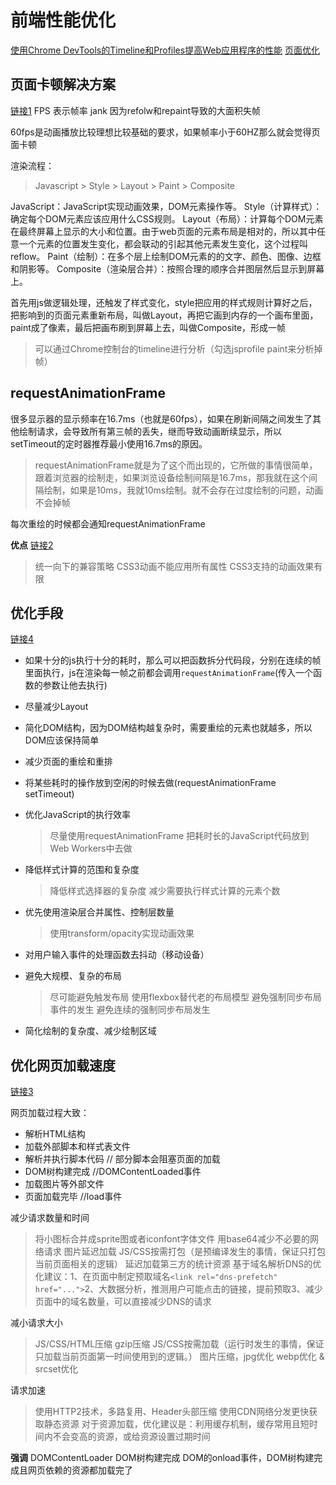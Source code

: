 # 前端性能优化
[使用Chrome DevTools的Timeline和Profiles提高Web应用程序的性能](http://www.oschina.net/translate/performance-optimisation-with-timeline-profiles)
[页面优化](https://jdc.jd.com/archives/2806)

## 页面卡顿解决方案
[链接1](https://zhuanlan.zhihu.com/p/25166666?refer=dreawer)
FPS 表示帧率
jank 因为refolw和repaint导致的大面积失帧

60fps是动画播放比较理想比较基础的要求，如果帧率小于60HZ那么就会觉得页面卡顿

渲染流程：
> Javascript > Style > Layout > Paint > Composite

JavaScript：JavaScript实现动画效果，DOM元素操作等。
Style（计算样式）：确定每个DOM元素应该应用什么CSS规则。
Layout（布局）：计算每个DOM元素在最终屏幕上显示的大小和位置。由于web页面的元素布局是相对的，所以其中任意一个元素的位置发生变化，都会联动的引起其他元素发生变化，这个过程叫reflow。
Paint（绘制）：在多个层上绘制DOM元素的的文字、颜色、图像、边框和阴影等。
Composite（渲染层合并）：按照合理的顺序合并图层然后显示到屏幕上。

首先用js做逻辑处理，还触发了样式变化，style把应用的样式规则计算好之后，把影响到的页面元素重新布局，叫做Layout，再把它画到内存的一个画布里面，paint成了像素，最后把画布刷到屏幕上去，叫做Composite，形成一帧

> 可以通过Chrome控制台的timeline进行分析（勾选jsprofile paint来分析掉帧）

## requestAnimationFrame
很多显示器的显示频率在16.7ms（也就是60fps），如果在刷新间隔之间发生了其他绘制请求，会导致所有第三帧的丢失，继而导致动画断续显示，所以setTimeout的定时器推荐最小使用16.7ms的原因。
> requestAnimationFrame就是为了这个而出现的，它所做的事情很简单，跟着浏览器的绘制走，如果浏览设备绘制间隔是16.7ms，那我就在这个间隔绘制，如果是10ms，我就10ms绘制。就不会存在过度绘制的问题，动画不会掉帧

每次重绘的时候都会通知requestAnimationFrame

**优点**
[链接2](http://www.zhangxinxu.com/wordpress/2013/09/css3-animation-requestanimationframe-tween-%E5%8A%A8%E7%94%BB%E7%AE%97%E6%B3%95/)
> 统一向下的兼容策略
> CSS3动画不能应用所有属性
> CSS3支持的动画效果有限

## 优化手段
[链接4](http://www.jianshu.com/p/a32b890c29b1)

* 如果十分的js执行十分的耗时，那么可以把函数拆分代码段，分别在连续的帧里面执行，js在渲染每一帧之前都会调用`requestAnimationFrame`(传入一个函数的参数让他去执行)
* 尽量减少Layout
* 简化DOM结构，因为DOM结构越复杂时，需要重绘的元素也就越多，所以DOM应该保持简单
* 减少页面的重绘和重排
* 将某些耗时的操作放到空闲的时候去做(requestAnimationFrame setTimeout)
* 优化JavaScript的执行效率
    > 尽量使用requestAnimationFrame
    > 把耗时长的JavaScript代码放到Web Workers中去做
    
    
* 降低样式计算的范围和复杂度
    > 降低样式选择器的复杂度
    > 减少需要执行样式计算的元素个数
* 优先使用渲染层合并属性、控制层数量
    > 使用transform/opacity实现动画效果
    
* 对用户输入事件的处理函数去抖动（移动设备）
* 避免大规模、复杂的布局
    > 尽可能避免触发布局
    > 使用flexbox替代老的布局模型
    > 避免强制同步布局事件的发生
    > 避免连续的强制同步布局发生
* 简化绘制的复杂度、减少绘制区域

## 优化网页加载速度
[链接3](http://www.jianshu.com/p/d857c3ff78d6)

网页加载过程大致：

* 解析HTML结构
* 加载外部脚本和样式表文件
* 解析并执行脚本代码 // 部分脚本会阻塞页面的加载
* DOM树构建完成 //DOMContentLoaded事件
* 加载图片等外部文件
* 页面加载完毕 //load事件

减少请求数量和时间
> 将小图标合并成sprite图或者iconfont字体文件
> 用base64减少不必要的网络请求
> 图片延迟加载
> JS/CSS按需打包（是预编译发生的事情，保证只打包当前页面相关的逻辑）
> 延迟加载第三方的统计资源
> 基于域名解析DNS的优化建议：1、在页面中制定预取域名`<link rel="dns-prefetch" href="...">`2、大数据分析，推测用户可能点击的链接，提前预取3、减少页面中的域名数量，可以直接减少DNS的请求

减小请求大小
> JS/CSS/HTML压缩
> gzip压缩
> JS/CSS按需加载（运行时发生的事情，保证只加载当前页面第一时间使用到的逻辑。）
> 图片压缩，jpg优化
> webp优化 & srcset优化

请求加速
> 使用HTTP2技术，多路复用、Header头部压缩
> 使用CDN网络分发更快获取静态资源
> 对于资源加载，优化建议是：利用缓存机制，缓存常用且短时间内不会变高的资源，或给资源设置过期时间



**强调**
DOMContentLoader DOM树构建完成
DOM的onload事件，DOM树构建完成且网页依赖的资源都加载完了

